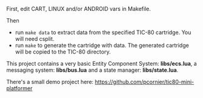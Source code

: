 
First, edit CART, LINUX and/or ANDROID vars in Makefile.

Then
- run `make data` to extract data from the specified TIC-80 cartridge. You will need csplit.
- run `make` to generate the cartridge with data. The generated cartridge will be copied to the TIC-80 directory.

This project contains a very basic Entity Component System: **libs/ecs.lua**, a messaging system: **libs/bus.lua** and a state manager: **libs/state.lua**.

There's a small demo project here: https://github.com/pcornier/tic80-mini-platformer